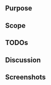 ## Purpose
<!-- What is the goal of the proposed change? i.e.
This PR aims to address issue: #1234
This PR adds XYZ feature
This PR adds new GA workflow that runs unit tests
-->

## Scope
<!-- What is the technical scope of the changes? i.e.:
- refactored module XYZ
- added unit tests for ABC
-->

<!-- Optional sections
Starting from here, following sections are optional.
Move any section that you need above this comment block and delete the rest of the template starting from this comment block.
-->

<!--
This captures anything that should be addressed before merging PR
-->
## TODOs
<!--
- [ ] Discuss and update [README](https://github.com/paritytech/parity-signer/blob/master/README.md) if needed
- [ ] Make sure that this doesn't break feature ABC before merging
-->


<!--
This captures anything that's worth bringing up to team mates regarding content of the PR, approach, etc.
-->
## Discussion
<!--
I've tried approach XYZ which seems more viable but run into ABC issue.
-->

<!--
If your PR introduce UI change, please include screenshots / gifs that show how app UI was affected
-->
## Screenshots
<!--
| Left title, i.e. "Before" | Right title, i.e. "After" |
|-|-|
|<img src="IMG_URL" width="320px">|<img src="IMG_URL" width="320px">|
-->
